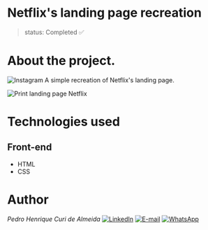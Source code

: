 # Netflix's landing page recreation
>status: Completed ✅

# About the project.
![Instagram](https://img.shields.io/badge/Netflix-E50914?style=for-the-badge&logo=netflix&logoColor=white) A simple recreation of Netflix's landing page.

![Print landing page Netflix](https://github.com/PedroCuri88/Netflix---Landing-page/assets/174622769/ed8ed754-9876-4046-a17f-42767fc53b61)

# Technologies used
## Front-end
- HTML
- CSS

# Author
*Pedro Henrique Curi de Almeida* [![LinkedIn](https://img.shields.io/badge/LinkedIn-0077B5?style=for-the-badge&logo=linkedin&logoColor=white)](https://www.linkedin.com/in/pedrocuri/) [![E-mail](https://img.shields.io/badge/Gmail-D14836?style=for-the-badge&logo=gmail&logoColor=white)](mailto:pedrohenriqueafa@gmail.com) [![WhatsApp](https://img.shields.io/badge/WhatsApp-25D366?style=for-the-badge&logo=whatsapp&logoColor=white)](https://wa.me/+5521982696426?text=Ol%C3%A1%2FHi%2FHola%2FHallo%2F%E4%BD%A0%E5%A5%BD%2FBonjour)
